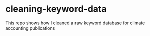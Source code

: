 # cleaning-keyword-data
This repo shows how I cleaned a raw keyword database for climate accounting publications
